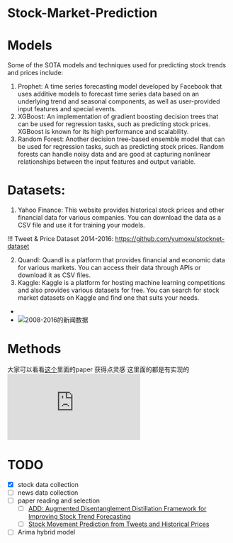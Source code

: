 # Stock-Market-Prediction

# Models
Some of the SOTA models and techniques used for predicting stock trends and prices include:

1. Prophet: A time series forecasting model developed by Facebook that uses additive models to forecast time series data based on an underlying trend and seasonal components, as well as user-provided input features and special events.
2. XGBoost: An implementation of gradient boosting decision trees that can be used for regression tasks, such as predicting stock prices. XGBoost is known for its high performance and scalability.
3. Random Forest: Another decision tree-based ensemble model that can be used for regression tasks, such as predicting stock prices. Random forests can handle noisy data and are good at capturing nonlinear relationships between the input features and output variable.


# Datasets:

1. Yahoo Finance: This website provides historical stock prices and other financial data for various companies. You can download the data as a CSV file and use it for training your models.

!!! Tweet & Price Dataset 2014-2016: https://github.com/yumoxu/stocknet-dataset

2. Quandl: Quandl is a platform that provides financial and economic data for various markets. You can access their data through APIs or download it as CSV files.
3. Kaggle: Kaggle is a platform for hosting machine learning competitions and also provides various datasets for free. You can search for stock market datasets on Kaggle and find one that suits your needs.
  - 
  - ![2008-2016的新闻数据](https://www.kaggle.com/datasets/aaron7sun/stocknews)
  

# Methods
大家可以看看[这个](https://paperswithcode.com/search?q_meta=&q_type=&q=stock)里面的paper 获得点灵感 这里面的都是有实现的
**![Stock Market Prediction via Deep Learning Techniques: A Survey](https://arxiv.org/pdf/2212.12717.pdf)**


# TODO
- [x] stock data collection
- [ ] news data collection
- [ ] paper reading and selection
  - [ ] [ADD: Augmented Disentanglement Distillation Framework for Improving Stock Trend Forecasting](https://paperswithcode.com/paper/add-augmented-disentanglement-distillation)
  - [ ] [Stock Movement Prediction from Tweets and Historical Prices](https://aclanthology.org/P18-1183/)
- [ ] Arima hybrid model
